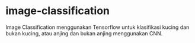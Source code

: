 # image-classification
Image Classification menggunakan Tensorflow untuk klasifikasi kucing dan bukan kucing, atau anjing dan bukan anjing menggunakan CNN.
